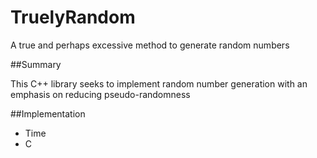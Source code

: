 # TruelyRandom
A true and perhaps excessive method to generate random numbers

##Summary

This C++ library seeks to implement random number generation with an emphasis on reducing pseudo-randomness

##Implementation



- Time
- C
